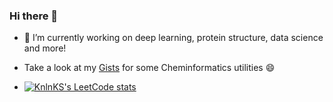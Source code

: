 ### Hi there 👋

- 🔭 I’m currently working on deep learning, protein structure, data science and more!
- Take a look at my [Gists](https://gist.github.com/hemahecodes) for some Cheminformatics utilities 😄

- [![KnlnKS's LeetCode stats](https://leetcode-stats-six.vercel.app/?username=hemahecodes)](https://github.com/KnlnKS/leetcode-stats)

<!--
**hemahecodes/hemahecodes** is a ✨ _special_ ✨ repository because its `README.md` (this file) appears on your GitHub profile.

Here are some ideas to get you started:

- 🔭 I’m currently working on ...
- 🌱 I’m currently learning ...
- 👯 I’m looking to collaborate on ...
- 🤔 I’m looking for help with ...
- 💬 Ask me about ...
- 📫 How to reach me: ...
- 😄 Pronouns: ...
- ⚡ Fun fact: ...
-->
